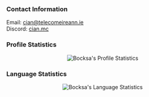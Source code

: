 ### Contact Information  

Email: [cian@telecomeireann.ie](mailto:cian@telecomeireann.ie)  
Discord: [cian.mc](https://discord.com/users/798027635979845682) 

### Profile Statistics

<p align="center"><img src="https://github-readme-stats.vercel.app/api?username=Bocksa&show_icons=true&theme=dark" alt="Bocksa's Profile Statistics" align="center" /></p>

### Language Statistics

<p align="center"><img align="center" src="https://github-readme-stats.vercel.app/api/top-langs?username=Bocksa&show_icons=true&locale=en&text_color=ffffff&layout=compact&theme=dark" alt="Bocksa's Language Statistics" bg_color=#808080/></p>
